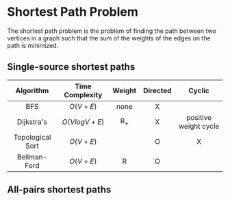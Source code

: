 # Shortest Path Problem

The shortest path problem is the problem of finding the path between two vertices in a graph such that the sum of the weights of the edges on the path is minimized.

## Single-source shortest paths

| Algorithm | Time Complexity | Weight | Directed | Cyclic |
| :---------: | :--------------: | :------: | :--------: | :------: |
| BFS | $O(V+E)$ | none | X |  |
| Dijkstra's | $O(VlogV+E)$ | R<sub>+</sub> | X | positive weight cycle |
| Topological Sort | $O(V+E)$ | | O | X |
| Bellman-Ford | $O(V+E)$ | R | O | |


## All-pairs shortest paths
